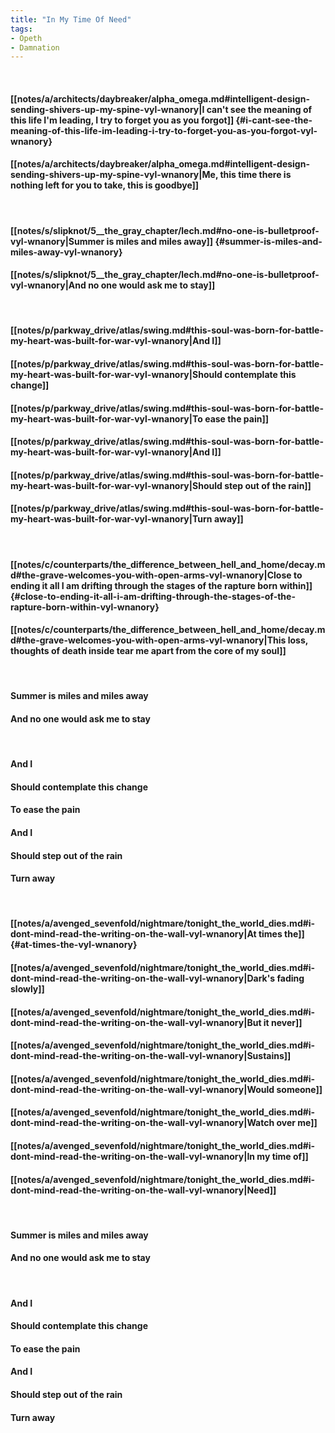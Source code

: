 ```yaml
---
title: "In My Time Of Need"
tags:
- Opeth
- Damnation
---
```

&nbsp;
#### [[notes/a/architects/daybreaker/alpha_omega.md#intelligent-design-sending-shivers-up-my-spine-vyl-wnanory|I can't see the meaning of this life I'm leading, I try to forget you as you forgot]] {#i-cant-see-the-meaning-of-this-life-im-leading-i-try-to-forget-you-as-you-forgot-vyl-wnanory}
#### [[notes/a/architects/daybreaker/alpha_omega.md#intelligent-design-sending-shivers-up-my-spine-vyl-wnanory|Me, this time there is nothing left for you to take, this is goodbye]]
&nbsp;
#### [[notes/s/slipknot/5__the_gray_chapter/lech.md#no-one-is-bulletproof-vyl-wnanory|Summer is miles and miles away]] {#summer-is-miles-and-miles-away-vyl-wnanory}
#### [[notes/s/slipknot/5__the_gray_chapter/lech.md#no-one-is-bulletproof-vyl-wnanory|And no one would ask me to stay]]
&nbsp;
#### [[notes/p/parkway_drive/atlas/swing.md#this-soul-was-born-for-battle-my-heart-was-built-for-war-vyl-wnanory|And I]]
#### [[notes/p/parkway_drive/atlas/swing.md#this-soul-was-born-for-battle-my-heart-was-built-for-war-vyl-wnanory|Should contemplate this change]]
#### [[notes/p/parkway_drive/atlas/swing.md#this-soul-was-born-for-battle-my-heart-was-built-for-war-vyl-wnanory|To ease the pain]]
#### [[notes/p/parkway_drive/atlas/swing.md#this-soul-was-born-for-battle-my-heart-was-built-for-war-vyl-wnanory|And I]]
#### [[notes/p/parkway_drive/atlas/swing.md#this-soul-was-born-for-battle-my-heart-was-built-for-war-vyl-wnanory|Should step out of the rain]]
#### [[notes/p/parkway_drive/atlas/swing.md#this-soul-was-born-for-battle-my-heart-was-built-for-war-vyl-wnanory|Turn away]]
&nbsp;
#### [[notes/c/counterparts/the_difference_between_hell_and_home/decay.md#the-grave-welcomes-you-with-open-arms-vyl-wnanory|Close to ending it all I am drifting through the stages of the rapture born within]] {#close-to-ending-it-all-i-am-drifting-through-the-stages-of-the-rapture-born-within-vyl-wnanory}
#### [[notes/c/counterparts/the_difference_between_hell_and_home/decay.md#the-grave-welcomes-you-with-open-arms-vyl-wnanory|This loss, thoughts of death inside tear me apart from the core of my soul]]
&nbsp;
#### Summer is miles and miles away
#### And no one would ask me to stay
&nbsp;
#### And I
#### Should contemplate this change
#### To ease the pain
#### And I
#### Should step out of the rain
#### Turn away
&nbsp;
#### [[notes/a/avenged_sevenfold/nightmare/tonight_the_world_dies.md#i-dont-mind-read-the-writing-on-the-wall-vyl-wnanory|At times the]] {#at-times-the-vyl-wnanory}
#### [[notes/a/avenged_sevenfold/nightmare/tonight_the_world_dies.md#i-dont-mind-read-the-writing-on-the-wall-vyl-wnanory|Dark's fading slowly]]
#### [[notes/a/avenged_sevenfold/nightmare/tonight_the_world_dies.md#i-dont-mind-read-the-writing-on-the-wall-vyl-wnanory|But it never]]
#### [[notes/a/avenged_sevenfold/nightmare/tonight_the_world_dies.md#i-dont-mind-read-the-writing-on-the-wall-vyl-wnanory|Sustains]]
#### [[notes/a/avenged_sevenfold/nightmare/tonight_the_world_dies.md#i-dont-mind-read-the-writing-on-the-wall-vyl-wnanory|Would someone]]
#### [[notes/a/avenged_sevenfold/nightmare/tonight_the_world_dies.md#i-dont-mind-read-the-writing-on-the-wall-vyl-wnanory|Watch over me]]
#### [[notes/a/avenged_sevenfold/nightmare/tonight_the_world_dies.md#i-dont-mind-read-the-writing-on-the-wall-vyl-wnanory|In my time of]]
#### [[notes/a/avenged_sevenfold/nightmare/tonight_the_world_dies.md#i-dont-mind-read-the-writing-on-the-wall-vyl-wnanory|Need]]
&nbsp;
#### Summer is miles and miles away
#### And no one would ask me to stay
&nbsp;
#### And I
#### Should contemplate this change
#### To ease the pain
#### And I
#### Should step out of the rain
#### Turn away
